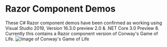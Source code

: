 # Razor Component Demos
These C# Razor component demos have been confirmed as working using Visual Studio 2019, Version 16.3.0
    preview 2.0 & .NET Core 3.0 Preview 8. Currently this contains a Razor component version of Conway's Game of Life.
![Image of Conway's Game of Life](../../blob/master/images/ConwaysGameOfLife.PNG)
